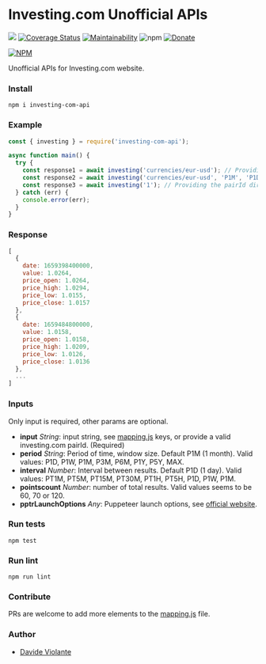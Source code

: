 # Investing.com Unofficial APIs
[![](https://github.com/davideviolante/investing-com-api/workflows/Node.js%20CI/badge.svg)](https://github.com/DavideViolante/investing-com-api/actions?query=workflow%3A"Node.js+CI") [![Coverage Status](https://coveralls.io/repos/github/DavideViolante/investing-com-api/badge.svg?branch=master)](https://coveralls.io/github/DavideViolante/investing-com-api?branch=master) [![Maintainability](https://api.codeclimate.com/v1/badges/ce48adbd97ff85557918/maintainability)](https://codeclimate.com/github/DavideViolante/investing-com-api/maintainability) ![npm](https://img.shields.io/npm/dm/investing-com-api)  [![Donate](https://img.shields.io/badge/paypal-donate-179BD7.svg)](https://www.paypal.me/dviolante)

[![NPM](https://nodei.co/npm/investing-com-api.png)](https://nodei.co/npm/investing-com-api/)

Unofficial APIs for Investing.com website.

### Install
`npm i investing-com-api`

### Example
```js
const { investing } = require('investing-com-api');

async function main() {
  try {
    const response1 = await investing('currencies/eur-usd'); // Providing a valid mapping.js key
    const response2 = await investing('currencies/eur-usd', 'P1M', 'P1D'); // With optional params
    const response3 = await investing('1'); // Providing the pairId directly, even if not present in mapping.js
  } catch (err) {
    console.error(err);
  }
}
```

### Response
```js
[
  {
    date: 1659398400000,
    value: 1.0264,
    price_open: 1.0264,
    price_high: 1.0294,
    price_low: 1.0155,
    price_close: 1.0157
  },
  {
    date: 1659484800000,
    value: 1.0158,
    price_open: 1.0158,
    price_high: 1.0209,
    price_low: 1.0126,
    price_close: 1.0136
  },
  ...
]
```


### Inputs
Only input is required, other params are optional.
- **input** _String_: input string, see [mapping.js](https://github.com/DavideViolante/investing-com-api/blob/master/mapping.js) keys, or provide a valid investing.com pairId. (Required)
- **period** _String_: Period of time, window size. Default P1M (1 month). Valid values: P1D, P1W, P1M, P3M, P6M, P1Y, P5Y, MAX.
- **interval** _Number_: Interval between results. Default P1D (1 day). Valid values: PT1M, PT5M, PT15M, PT30M, PT1H, PT5H, P1D, P1W, P1M.
- **pointscount** _Number_: number of total results. Valid values seems to be 60, 70 or 120.
- **pptrLaunchOptions** _Any_: Puppeteer launch options, see [official website](https://pptr.dev/api/puppeteer.launchoptions).

### Run tests
`npm test`

### Run lint
`npm run lint`

### Contribute
PRs are welcome to add more elements to the [mapping.js](https://github.com/DavideViolante/investing-com-api/blob/master/mapping.js) file.

### Author
- [Davide Violante](https://github.com/DavideViolante/)
